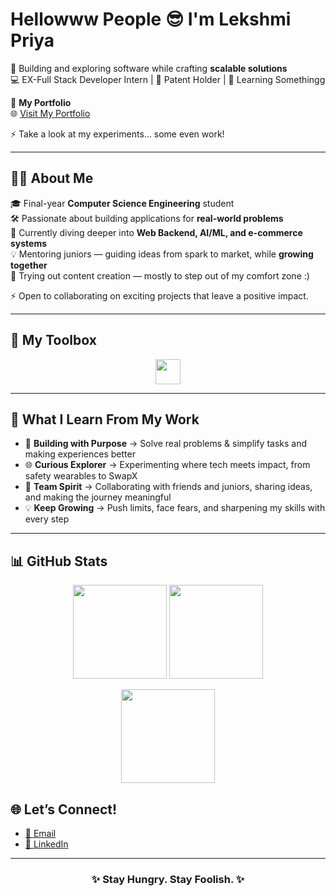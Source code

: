 # Hellowww People 😎 I'm **Lekshmi Priya**  

🚀 Building and exploring software while crafting **scalable solutions**  
💻 EX-Full Stack Developer Intern | 📜 Patent Holder | 🎨 Learning Somethingg

🔗 **My Portfolio**  
🌐 [Visit My Portfolio](https://lekshmipriya.netlify.app/)  

⚡ Take a look at my experiments… some even work!

---

## 👩‍💻 About Me  

🎓 Final-year **Computer Science Engineering** student  
🛠️ Passionate about building applications for **real-world problems**  
🌱 Currently diving deeper into **Web Backend, AI/ML, and e-commerce systems**  
💡 Mentoring juniors — guiding ideas from spark to market, while **growing together**  
🎥 Trying out content creation — mostly to step out of my comfort zone :)

⚡ Open to collaborating on exciting projects that leave a positive impact.

---

## 🔧 My Toolbox  
  
<p align="center">
  <img src="https://skillicons.dev/icons?i=html,css,js,bootstrap,react,nodejs,express,python,postgresql,firebase,supabase" height="40" />
</p>

---

## 🌟 What I Learn From My Work  

- 🚀 **Building with Purpose** → Solve real problems & simplify tasks and making experiences better
- 🌐 **Curious Explorer** → Experimenting where tech meets impact, from safety wearables to SwapX 
- 🤝 **Team Spirit** → Collaborating with friends and juniors, sharing ideas, and making the journey meaningful
- 💡 **Keep Growing** → Push limits, face fears, and sharpening my skills with every step
---

## 📊 GitHub Stats  

<p align="center">
  <img src="https://github-readme-streak-stats.herokuapp.com/?user=Lekshmi82&theme=radical&hide_border=true" height="150" /> 
  <img src="https://github-readme-stats.vercel.app/api?username=Lekshmi82&show_icons=true&theme=radical&hide_border=true" height="150" />
</p>

<p align="center">
  <img src="https://github-readme-stats.vercel.app/api/top-langs/?username=Lekshmi82&layout=compact&theme=radical&hide_border=true" height="150" />
</p>


## 🌐 Let’s Connect!  
- [📩 Email](mailto:lekshmipriyaa28@gmail.com)  
- [💼 LinkedIn](https://www.linkedin.com/in/lekshmi-priya-j-s--8684382a9/)  

---

<h3 align="center">✨ Stay Hungry. Stay Foolish. ✨</h3>
